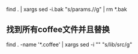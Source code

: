 find . | xargs sed -i.bak "s/params.//g" | rm *.bak

## 找到所有coffee文件并且替换

find . -name '*.coffee' | xargs sed -i "" "s/lib/src/g"
